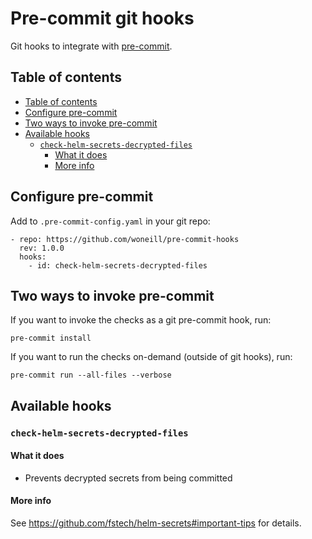# Pre-commit git hooks

Git hooks to integrate with [pre-commit](http://pre-commit.com).

## Table of contents
<!-- TOC depthfrom:2 -->

- [Table of contents](#table-of-contents)
- [Configure pre-commit](#configure-pre-commit)
- [Two ways to invoke pre-commit](#two-ways-to-invoke-pre-commit)
- [Available hooks](#available-hooks)
    - [`check-helm-secrets-decrypted-files`](#check-helm-secrets-decrypted-files)
        - [What it does](#what-it-does)
        - [More info](#more-info)

<!-- /TOC -->

## Configure pre-commit

Add to `.pre-commit-config.yaml` in your git repo:

    - repo: https://github.com/woneill/pre-commit-hooks
      rev: 1.0.0
      hooks:
        - id: check-helm-secrets-decrypted-files

## Two ways to invoke pre-commit

If you want to invoke the checks as a git pre-commit hook, run:

    pre-commit install

If you want to run the checks on-demand (outside of git hooks), run:

    pre-commit run --all-files --verbose

## Available hooks

### `check-helm-secrets-decrypted-files`

#### What it does

- Prevents decrypted secrets from being committed

#### More info

See <https://github.com/fstech/helm-secrets#important-tips> for details.
